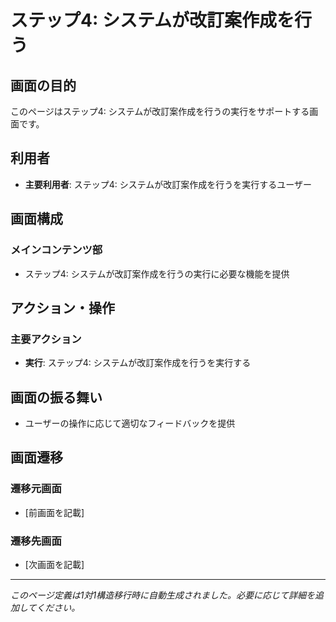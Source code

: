 # ステップ4: システムが改訂案作成を行う

## 画面の目的
このページはステップ4: システムが改訂案作成を行うの実行をサポートする画面です。

## 利用者
- **主要利用者**: ステップ4: システムが改訂案作成を行うを実行するユーザー

## 画面構成

### メインコンテンツ部
- ステップ4: システムが改訂案作成を行うの実行に必要な機能を提供

## アクション・操作

### 主要アクション
- **実行**: ステップ4: システムが改訂案作成を行うを実行する

## 画面の振る舞い
- ユーザーの操作に応じて適切なフィードバックを提供

## 画面遷移

### 遷移元画面
- [前画面を記載]

### 遷移先画面
- [次画面を記載]

---
*このページ定義は1対1構造移行時に自動生成されました。必要に応じて詳細を追加してください。*
